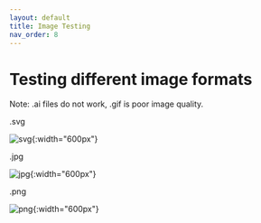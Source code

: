 ```yaml
---
layout: default
title: Image Testing
nav_order: 8
---
```


# Testing different image formats
Note: .ai files do not work, .gif is poor image quality. 


.svg

![svg](/images/testimage.svg){:width="600px"}


.jpg

![jpg](/images/testimage.jpg){:width="600px"}

.png

![png](/images/testimage.png){:width="600px"}


